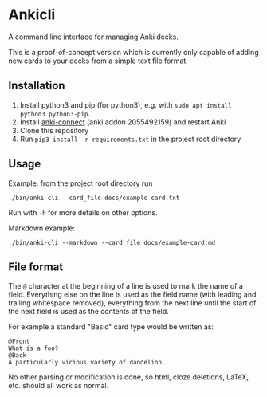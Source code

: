 # Ankicli

A command line interface for managing Anki decks.

This is a proof-of-concept version which is currently only capable of adding new
cards to your decks from a simple text file format.

## Installation

1. Install python3 and pip (for python3), e.g. with `sudo apt install python3 python3-pip`.
2. Install [anki-connect](https://github.com/FooSoft/anki-connect) (anki addon 2055492159) and restart Anki
3. Clone this repository
4. Run `pip3 install -r requirements.txt` in the project root directory


## Usage

Example: from the project root directory run

    ./bin/anki-cli --card_file docs/example-card.txt

Run with `-h` for more details on other options.

Markdown example:

    ./bin/anki-cli --markdown --card_file docs/example-card.md


## File format

The `@` character at the beginning of a line is used to mark the name of a
field. Everything else on the line is used as the field name (with leading and
trailing whitespace removed), everything from the next line until the start of
the next field is used as the contents of the field.

For example a standard "Basic" card type would be written as:

```
@Front
What is a foo?
@Back
A particularly vicious variety of dandelion.
```

No other parsing or modification is done, so html, cloze deletions, LaTeX, etc.
should all work as normal.
